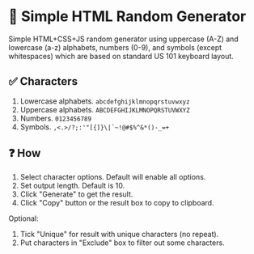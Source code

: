 # :eyes: Simple HTML Random Generator
Simple HTML+CSS+JS random generator using uppercase (A-Z) and lowercase (a-z) alphabets, numbers (0-9), and symbols (except whitespaces) which are based on standard US 101 keyboard layout.

## :white_check_mark: Characters
1. Lowercase alphabets. `abcdefghijklmnopqrstuvwxyz`
2. Uppercase alphabets. `ABCDEFGHIJKLMNOPQRSTUVWXYZ`
3. Numbers. `0123456789`
4. Symbols. ``,<.>/?;:'"[{]}\|`~!@#$%^&*()-_=+``

## :question: How
1. Select character options. Default will enable all options.
2. Set output length. Default is 10.
3. Click "Generate" to get the result.
4. Click "Copy" button or the result box to copy to clipboard.

Optional:
1. Tick "Unique" for result with unique characters (no repeat).
2. Put characters in "Exclude" box to filter out some characters.

